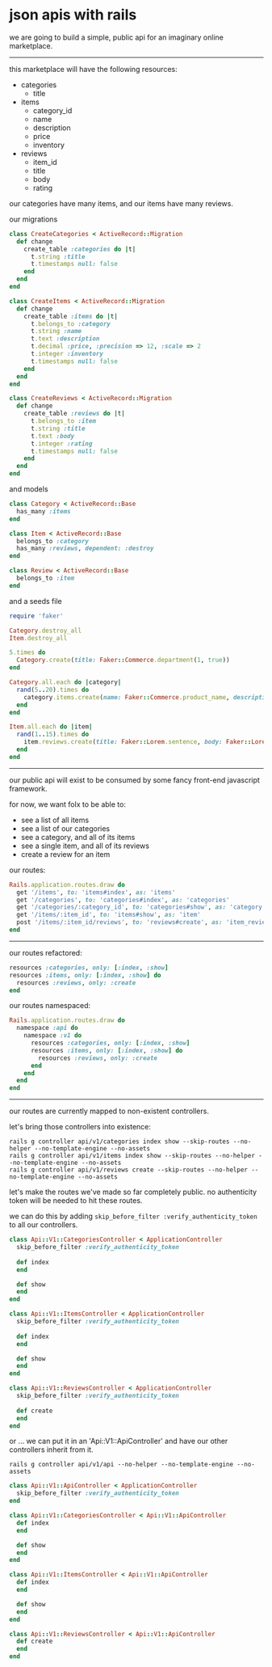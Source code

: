 # json apis with rails
we are going to build a simple, public api for an imaginary online marketplace.

- - -

this marketplace will have the following resources:
  - categories
    - title
  - items
    - category_id
    - name
    - description
    - price
    - inventory
  - reviews
    - item_id
    - title
    - body
    - rating

our categories have many items, and our items have many reviews.

our migrations
```ruby
class CreateCategories < ActiveRecord::Migration
  def change
    create_table :categories do |t|
      t.string :title
      t.timestamps null: false
    end
  end
end
```
```ruby
class CreateItems < ActiveRecord::Migration
  def change
    create_table :items do |t|
      t.belongs_to :category
      t.string :name
      t.text :description
      t.decimal :price, :precision => 12, :scale => 2
      t.integer :inventory
      t.timestamps null: false
    end
  end
end
```
```ruby
class CreateReviews < ActiveRecord::Migration
  def change
    create_table :reviews do |t|
      t.belongs_to :item
      t.string :title
      t.text :body
      t.integer :rating
      t.timestamps null: false
    end
  end
end
```
and models
```ruby
class Category < ActiveRecord::Base
  has_many :items
end
```
```ruby
class Item < ActiveRecord::Base
  belongs_to :category
  has_many :reviews, dependent: :destroy
end
```
```ruby
class Review < ActiveRecord::Base
  belongs_to :item
end
```
and a seeds file
```ruby
require 'faker'

Category.destroy_all
Item.destroy_all

5.times do 
  Category.create(title: Faker::Commerce.department(1, true))
end

Category.all.each do |category|
  rand(5..20).times do 
    category.items.create(name: Faker::Commerce.product_name, description: Faker::Lorem.paragraph, price: Faker::Commerce.price, inventory: rand(1..100))
  end
end

Item.all.each do |item|
  rand(1..15).times do
    item.reviews.create(title: Faker::Lorem.sentence, body: Faker::Lorem.paragraph, rating: rand(1..5))  
  end
end
```
- - -
our public api will exist to be consumed by some fancy front-end javascript framework. 

for now, we want folx to be able to:
  - see a list of all items
  - see a list of our categories 
  - see a category, and all of its items
  - see a single item, and all of its reviews
  - create a review for an item
  
our routes:
```ruby
Rails.application.routes.draw do
  get '/items', to: 'items#index', as: 'items'
  get '/categories', to: 'categories#index', as: 'categories'
  get '/categories/:category_id', to: 'categories#show', as: 'category'
  get '/items/:item_id', to: 'items#show', as: 'item'
  post '/items/:item_id/reviews', to: 'reviews#create', as: 'item_reviews'
end
```
- - -
our routes refactored:
```ruby
resources :categories, only: [:index, :show]
resources :items, only: [:index, :show] do
  resources :reviews, only: :create
end
```
our routes namespaced:
```ruby
Rails.application.routes.draw do
  namespace :api do 
    namespace :v1 do
      resources :categories, only: [:index, :show]
      resources :items, only: [:index, :show] do
        resources :reviews, only: :create
      end
    end
  end
end
```
- - -
our routes are currently mapped to non-existent controllers. 

let's bring those controllers into existence:

```
rails g controller api/v1/categories index show --skip-routes --no-helper --no-template-engine --no-assets
rails g controller api/v1/items index show --skip-routes --no-helper --no-template-engine --no-assets
rails g controller api/v1/reviews create --skip-routes --no-helper --no-template-engine --no-assets
```

let's make the routes we've made so far completely public. no authenticity token will be needed to hit these routes.

we can do this by adding ```skip_before_filter :verify_authenticity_token``` to all our controllers.

```ruby
class Api::V1::CategoriesController < ApplicationController
  skip_before_filter :verify_authenticity_token
  
  def index
  end

  def show
  end
end
```
```ruby
class Api::V1::ItemsController < ApplicationController
  skip_before_filter :verify_authenticity_token
  
  def index
  end

  def show
  end
end
```
```ruby
class Api::V1::ReviewsController < ApplicationController
  skip_before_filter :verify_authenticity_token
  
  def create
  end
end
```
or ... we can put it in an 'Api::V1::ApiController' and have our other controllers inherit from it.

```rails g controller api/v1/api --no-helper --no-template-engine --no-assets```
```ruby
class Api::V1::ApiController < ApplicationController
  skip_before_filter :verify_authenticity_token
end
```
```ruby
class Api::V1::CategoriesController < Api::V1::ApiController
  def index
  end

  def show
  end
end
```
```ruby
class Api::V1::ItemsController < Api::V1::ApiController
  def index
  end

  def show
  end
end
```
```ruby
class Api::V1::ReviewsController < Api::V1::ApiController
  def create
  end
end
```
